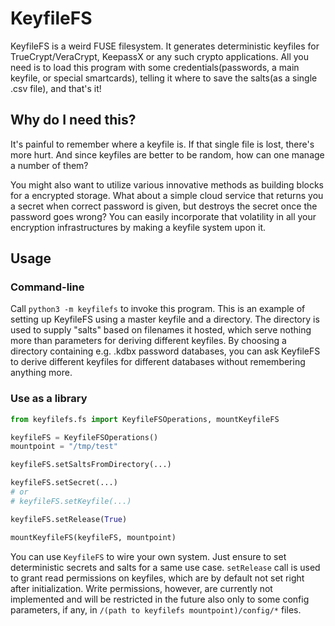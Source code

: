 KeyfileFS
=========

KeyfileFS is a weird FUSE filesystem. It generates deterministic keyfiles
for TrueCrypt/VeraCrypt, KeepassX or any such crypto applications. All you
need is to load this program with some credentials(passwords, a main keyfile,
or special smartcards), telling it where to save the salts(as a single .csv
file), and that's it!

## Why do I need this?

It's painful to remember where a keyfile is. If that single file is lost,
there's more hurt. And since keyfiles are better to be random, how can one
manage a number of them?

You might also want to utilize various innovative methods as building blocks
for a encrypted storage. What about a simple cloud service that returns you a
secret when correct password is given, but destroys the secret once the
password goes wrong? You can easily incorporate that volatility in all your
encryption infrastructures by making a keyfile system upon it.

## Usage

### Command-line

Call `python3 -m keyfilefs` to invoke this program. This is an example of
setting up KeyfileFS using a master keyfile and a directory. The directory is
used to supply "salts" based on filenames it hosted, which serve nothing more
than parameters for deriving different keyfiles. By choosing a directory
containing e.g. .kdbx password databases, you can ask KeyfileFS to derive
different keyfiles for different databases without remembering anything more.

### Use as a library

```python
from keyfilefs.fs import KeyfileFSOperations, mountKeyfileFS

keyfileFS = KeyfileFSOperations()
mountpoint = "/tmp/test"

keyfileFS.setSaltsFromDirectory(...)

keyfileFS.setSecret(...)
# or
# keyfileFS.setKeyfile(...)

keyfileFS.setRelease(True)

mountKeyfileFS(keyfileFS, mountpoint)
```

You can use `KeyfileFS` to wire your own system. Just ensure to set
deterministic secrets and salts for a same use case. `setRelease` call is used
to grant read permissions on keyfiles, which are by default not set right after
initialization. Write permissions, however, are currently not implemented and
will be restricted in the future also only to some config parameters, if any,
in `/(path to keyfilefs mountpoint)/config/*` files.
